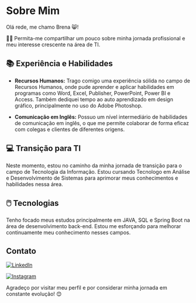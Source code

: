 # Sobre Mim

Olá rede, me chamo Brena 😸!

👩‍💻 Permita-me compartilhar um pouco sobre minha jornada profissional e meu interesse crescente na área de TI.

## 📚 Experiência e Habilidades

- **Recursos Humanos:** Trago comigo uma experiência sólida no campo de Recursos Humanos, onde pude aprender e aplicar habilidades em programas como Word, Excel, Publisher, PowerPoint, Power BI e Access. Também dediquei tempo ao auto aprendizado em design gráfico, principalmente no uso do Adobe Photoshop.

- **Comunicação em Inglês:** Possuo um nível intermediário de habilidades de comunicação em inglês, o que me permite colaborar de forma eficaz com colegas e clientes de diferentes origens.

## 💻 Transição para TI

Neste momento, estou no caminho da minha jornada de transição para o campo de Tecnologia da Informação. Estou cursando Tecnologo em Análise e Desenvolvimento de Sistemas para aprimorar meus conhecimentos e habilidades nessa área.

## 🖱️ Tecnologias

Tenho focado meus estudos principalmente em JAVA, SQL e Spring Boot na área de desenvolvimento back-end. Estou me esforçando para melhorar continuamente meu conhecimento nesses campos.

## Contato

[![LinkedIn](https://img.shields.io/badge/LinkedIn-000?style=for-the-badge&logo=linkedin&logoColor=0E76A8)](https://www.linkedin.com/in/brenasoares/)

[![Instagram](https://img.shields.io/badge/Instagram-000?style=for-the-badge&logo=instagram)](https://www.instagram.com/brehsoarees/)

Agradeço por visitar meu perfil e por considerar minha jornada em constante evolução! 😊